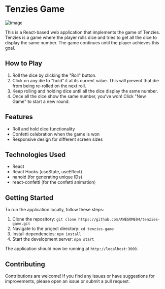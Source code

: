 # Tenzies Game

![image](https://github.com/AWESOME04/tenzies-game/assets/102630199/97321f8d-ca60-4f52-a0fd-58d5c18d325a)

This is a React-based web application that implements the game of Tenzies. Tenzies is a game where the player rolls dice and tries to get all the dice to display the same number. The game continues until the player achieves this goal.

## How to Play

1. Roll the dice by clicking the "Roll" button.
2. Click on any die to "hold" it at its current value. This will prevent that die from being re-rolled on the next roll.
3. Keep rolling and holding dice until all the dice display the same number.
4. Once all the dice show the same number, you've won! Click "New Game" to start a new round.

## Features

- Roll and hold dice functionality
- Confetti celebration when the game is won
- Responsive design for different screen sizes

## Technologies Used

- React
- React Hooks (useState, useEffect)
- nanoid (for generating unique IDs)
- react-confetti (for the confetti animation)

## Getting Started

To run the application locally, follow these steps:

1. Clone the repository: `git clone https://github.com/AWESOME04/tenzies-game.git`
2. Navigate to the project directory: `cd tenzies-game`
3. Install dependencies: `npm install`
4. Start the development server: `npm start`

The application should now be running at `http://localhost:3000`.

## Contributing

Contributions are welcome! If you find any issues or have suggestions for improvements, please open an issue or submit a pull request.
